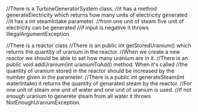 
//There is a TurbineGeneratorSystem class.
//it has a method generateElectricity which returns how many units of electricity generated
//it has a int steamIntake parameter.
//from one unit of steam five unit of electricity can be generated
//if input is negative it throws IllegalArgumentException

//There is a reactor class
//There is an public int getStoredUranium() which returns the quantity of uranium in the reactor.
//When we create a new reactor we should be able to set how many uranium are in it.
//There is an public void addUranium(int uraniumToAdd) method. When it's called
//the quantity of uranium stored in the reactor should be increased by the number given in the parameter.
//There is a public int generateSteam(int waterIntake) it returns the quantity of genarated steam by the reactor.
//For one unit of steam one unit of water and one unit of uranium is used.
//If not enough uranium to generete steam from all water it throws NotEnoughUraniumException.